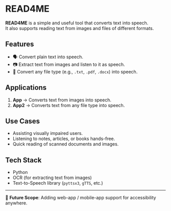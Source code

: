 # READ4ME  

**READ4ME** is a simple and useful tool that converts text into speech.  
It also supports reading text from images and files of different formats.  

## Features  
- 🗣️ Convert plain text into speech.  
- 📷 Extract text from images and listen to it as speech.  
- 📂 Convert any file type (e.g., `.txt`, `.pdf`, `.docx`) into speech.  

## Applications  
1. **App** → Converts text from images into speech.  
2. **App2** → Converts text from any file type into speech.  

## Use Cases  
- Assisting visually impaired users.  
- Listening to notes, articles, or books hands-free.  
- Quick reading of scanned documents and images.  

## Tech Stack  
- Python  
- OCR (for extracting text from images)  
- Text-to-Speech library (`pyttsx3`, `gTTS`, etc.)  

---
🚀 **Future Scope**: Adding web-app / mobile-app support for accessibility anywhere.  
